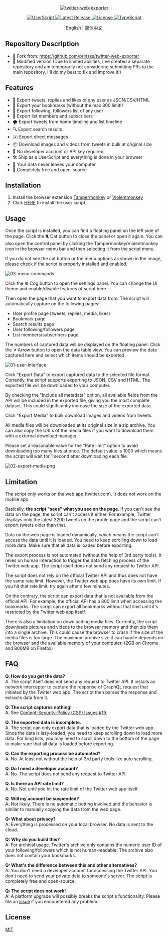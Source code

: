 <p align="center">
  <a href="https://github.com/prinsss/twitter-web-exporter">
    <img alt="twitter-web-exporter" src="https://socialify.git.ci/prinsss/twitter-web-exporter/image?description=1&descriptionEditable=Export%20tweets%2C%20bookmarks%2C%20lists%20and%20much%20more%20from%20Twitter(X)%20web%20app.&font=Raleway&forks=0&issues=0&pattern=Plus&pulls=0&theme=Light&logo=https%3A%2F%2Fcdn.jsdelivr.net%2Fnpm%2F%40tabler%2Ficons%403.19.0%2Ficons%2Foutline%2Fbrand-twitter.svg" />
  </a>
</p>

<p align="center">
  <a href="https://github.com/prinsss/twitter-web-exporter/releases">
    <img alt="UserScript" src="https://badgen.net/badge/userscript/available?color=green" />
  </a>
  <a href="https://github.com/prinsss/twitter-web-exporter/releases">
    <img alt="Latest Release" src="https://badgen.net/github/release/prinsss/twitter-web-exporter" />
  </a>
  <a href="https://github.com/prinsss/twitter-web-exporter/blob/main/LICENSE">
    <img alt="License" src="https://badgen.net/github/license/prinsss/twitter-web-exporter" />
  </a>
  <a href="https://github.com/prinsss/twitter-web-exporter">
    <img alt="TypeScript" src="https://badgen.net/badge/icon/typescript?icon=typescript&label" />
  </a>
</p>

<p align="center">
  English |
  <a href="https://github.com/prinsss/twitter-web-exporter/blob/main/docs/README.zh-Hans.md">简体中文</a>
</p>

## Repository Description  
- 🍴 Fork from: https://github.com/prinsss/twitter-web-exporter  
- 🍥 Modified version (Due to limited abilities, I've created a separate repository and am temporarily not considering submitting PRs to the main repository. I'll do my best to fix and improve it!)

## Features

- 🚚 Export tweets, replies and likes of any user as JSON/CSV/HTML
- 🔖 Export your bookmarks (without the max 800 limit!)
- 💞 Export following, followers list of any user
- 👥 Export list members and subscribers
- 🌪️ Export tweets from home timeline and list timeline
- 🔍 Export search results
- ✉️ Export direct messages
- 📦 Download images and videos from tweets in bulk at original size
- 🚀 No developer account or API key required
- 🛠️ Ship as a UserScript and everything is done in your browser
- 💾 Your data never leaves your computer
- 💚 Completely free and open-source

## Installation

1. Install the browser extension [Tampermonkey](https://www.tampermonkey.net/) or [Violentmonkey](https://violentmonkey.github.io/)
2. Click [HERE](https://github.com/prinsss/twitter-web-exporter/releases/latest/download/twitter-web-exporter.user.js) to install the user script

## Usage

Once the script is installed, you can find a floating panel on the left side of the page. Click the 🐈 Cat button to close the panel or open it again. You can also open the control panel by clicking the Tampermonkey/Violentmonkey icon in the browser menu bar and then selecting it from the script menu.

If you do not see the cat button or the menu options as shown in the image, please check if the script is properly installed and enabled.

![03-menu-commands](https://github.com/prinsss/twitter-web-exporter/raw/main/docs/03-menu-commands.png)

Click the ⚙️ Cog button to open the settings panel. You can change the UI theme and enable/disable features of script here.

Then open the page that you want to export data from. The script will automatically capture on the following pages:

- User profile page (tweets, replies, media, likes)
- Bookmark page
- Search results page
- User following/followers page
- List members/subscribers page

The numbers of captured data will be displayed on the floating panel. Click the ↗️ Arrow button to open the data table view. You can preview the data captured here and select which items should be exported.

![01-user-interface](https://github.com/prinsss/twitter-web-exporter/raw/main/docs/01-user-interface.png)

Click "Export Data" to export captured data to the selected file format. Currently, the script supports exporting to JSON, CSV and HTML. The exported file will be downloaded to your computer.

By checking the "Include all metadata" option, all available fields from the API will be included in the exported file, giving you the most complete dataset. This could significantly increase the size of the exported data.

Click "Export Media" to bulk download images and videos from tweets.

All media files will be downloaded at its original size in a zip archive. You can also copy the URLs of the media files if you want to download them with a external download manager.

Please set a reasonable value for the "Rate limit" option to avoid downloading too many files at once. The default value is 1000 which means the script will wait for 1 second after downloading each file.

![02-export-media.png](https://github.com/prinsss/twitter-web-exporter/raw/main/docs/02-export-media.png)

## Limitation

The script only works on the web app (twitter.com). It does not work on the mobile app.

Basically, **the script "sees" what you see on the page**. If you can't see the data on the page, the script can't access it either. For example, Twitter displays only the latest 3200 tweets on the profile page and the script can't export tweets older than that.

Data on the web page is loaded dynamically, which means the script can't access the data until it is loaded. You need to keep scrolling down to load more data. Make sure that all data is loaded before exporting.

The export process is not automated (without the help of 3rd party tools). It relies on human interaction to trigger the data fetching process of the Twitter web app. The script itself does not send any request to Twitter API.

The script does not rely on the official Twitter API and thus does not have the same rate limit. However, the Twitter web app does have its own limit. If you hit that rate limit, try again after a few minutes.

On the contrary, the script can export data that is not available from the official API. For example, the official API has a 800 limit when accessing the bookmarks. The script can export all bookmarks without that limit until it's restricted by the Twitter web app itself.

There is also a limitation on downloading media files. Currently, the script downloads pictures and videos to the browser memory and then zip them into a single archive. This could cause the browser to crash if the size of the media files is too large. The maximum archive size it can handle depends on the browser and the available memory of your computer. (2GB on Chrome and 800MB on Firefox)

## FAQ

**Q. How do you get the data?** <br>
A. The script itself does not send any request to Twitter API. It installs an network interceptor to capture the response of GraphQL request that initiated by the Twitter web app. The script then parses the response and extracts data from it.

**Q. The script captures nothing!** <br>
A. See [Content-Security-Policy (CSP) Issues #19](https://github.com/prinsss/twitter-web-exporter/issues/19).

**Q. The exported data is incomplete.** <br>
A. The script can only export data that is loaded by the Twitter web app. Since the data is lazy-loaded, you need to keep scrolling down to load more data. For long lists, you may need to scroll down to the bottom of the page to make sure that all data is loaded before exporting.

**Q. Can the exporting process be automated?** <br>
A. No. At least not without the help of 3rd party tools like auto scrolling.

**Q. Do I need a developer account?** <br>
A. No. The script does not send any request to Twitter API.

**Q. Is there an API rate limit?** <br>
A. No. Not until you hit the rate limit of the Twitter web app itself.

**Q. Will my account be suspended?** <br>
A. Not likely. There is no automatic botting involved and the behavior is similar to manually copying the data from the web page.

**Q: What about privacy?** <br>
A: Everything is processed on your local browser. No data is sent to the cloud.

**Q: Why do you build this?** <br>
A: For archival usage. Twitter's archive only contains the numeric user ID of your following/followers which is not human-readable. The archive also does not contain your bookmarks.

**Q: What's the difference between this and other alternatives?** <br>
A: You don't need a developer account for accessing the Twitter API. You don't need to send your private data to someone's server. The script is completely free and open-source.

**Q: The script does not work!** <br>
A: A platform upgrade will possibly breaks the script's functionality. Please file an [issue](https://github.com/prinsss/twitter-web-exporter/issues) if you encountered any problem.

## License

[MIT](LICENSE)
